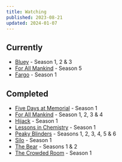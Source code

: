 ```yaml
---
title: Watching
published: 2023-08-21
updated: 2024-01-07
---
```


## Currently

- [Bluey](https://www.bluey.tv/) - Season 1, 2 & 3
- [For All Mankind](https://www.imdb.com/title/tt7772588) - Season 5
- [Fargo](https://www.imdb.com/title/tt2802850/) - Season 1

## Completed

- [Five Days at Memorial](https://www.imdb.com/title/tt3283594) - Season 1
- [For All Mankind](https://www.imdb.com/title/tt7772588) - Season 1, 2, 3 & 4
- [Hijack](https://www.imdb.com/title/tt19854762/) - Season 1
- [Lessons in Chemistry](https://www.imdb.com/title/tt13911628/) - Season 1
- [Peaky Blinders](https://www.imdb.com/title/tt2442560/) - Seasons 1, 2, 3, 4, 5 & 6
- [Silo](https://www.imdb.com/title/tt14688458/) - Season 1
- [The Bear](https://www.imdb.com/title/tt14452776/) - Seasons 1 & 2
- [The Crowded Room](https://www.imdb.com/title/tt14417718/) - Season 1
